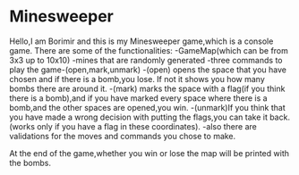 # Minesweeper
Hello,I am Borimir and this is my Minesweeper game,which is a console game.
There are some of the functionalities:
-GameMap(which can be from 3x3 up to 10x10)
-mines that are randomly generated
-three commands to play the game-(open,mark,unmark)
 -(open) opens the space that you have chosen and if there is a bomb,you lose.
	If not it shows you how many bombs there are around it.
 -(mark) marks the space with a flag(if you think there is a bomb),and if you have marked every
	space where there is a bomb,and the other spaces are opened,you win.
 -(unmark)If you think that you have made a wrong decision with putting the flags,you can take
	it back.(works only if you have a flag in these coordinates).
-also there are validations for the moves and commands you chose to make.

At the end of the game,whether you win or lose the map will be printed with the bombs.